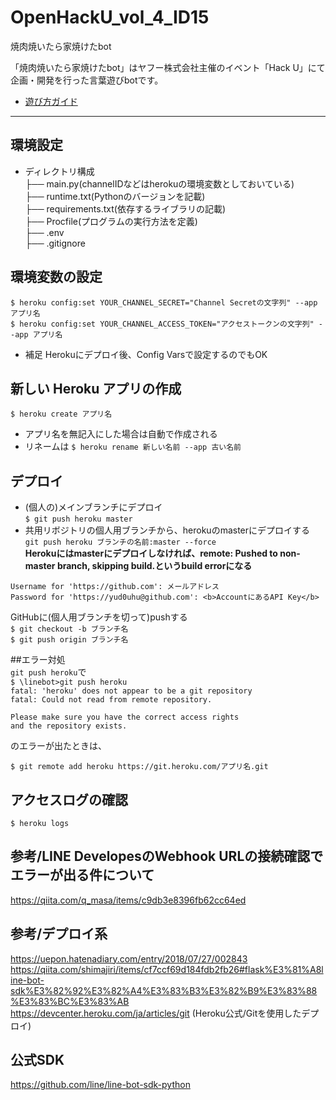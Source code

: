 # OpenHackU_vol_4_ID15
焼肉焼いたら家焼けたbot  
  
「焼肉焼いたら家焼けたbot」はヤフー株式会社主催のイベント「Hack U」にて企画・開発を行った言葉遊びbotです。  
  
- [遊び方ガイド ](https://note.com/roast_official/n/ndc7d00f38d44)  
  
  
----------------------------------------------------------------------

## 環境設定  
- ディレクトリ構成  
├── main.py(channelIDなどはherokuの環境変数としておいている)  
├── runtime.txt(Pythonのバージョンを記載)  
├── requirements.txt(依存するライブラリの記載)  
├── Procfile(プログラムの実行方法を定義)  
├── .env  
├── .gitignore  
  
## 環境変数の設定  
```$ heroku config:set YOUR_CHANNEL_SECRET="Channel Secretの文字列" --app アプリ名```  
```$ heroku config:set YOUR_CHANNEL_ACCESS_TOKEN="アクセストークンの文字列" --app アプリ名```  

- 補足 Herokuにデプロイ後、Config Varsで設定するのでもOK  
  
## 新しい Heroku アプリの作成  
```$ heroku create アプリ名```  
- アプリ名を無記入にした場合は自動で作成される  
- リネームは ```$ heroku rename 新しい名前 --app 古い名前```  
  
## デプロイ  
- (個人の)メインブランチにデプロイ  
```$ git push heroku master```  
- 共用リボジトリの個人用ブランチから、herokuのmasterにデプロイする  
```git push heroku ブランチの名前:master --force```  
**Herokuにはmasterにデプロイしなければ、remote: Pushed to non-master branch, skipping build.というbuild errorになる**
  
```
Username for 'https://github.com': メールアドレス  
Password for 'https://yud0uhu@github.com': <b>AccountにあるAPI Key</b>  
```
  
GitHubに(個人用ブランチを切って)pushする  
```$ git checkout -b ブランチ名```  
```$ git push origin ブランチ名```  
  
##エラー対処  
```git push heroku```で  
```$ \linebot>git push heroku```  
```fatal: 'heroku' does not appear to be a git repository```  
```fatal: Could not read from remote repository.```  
 
```
Please make sure you have the correct access rights  
and the repository exists.  
```
のエラーが出たときは、  
  
```$ git remote add heroku https://git.heroku.com/アプリ名.git```  

## アクセスログの確認
```$ heroku logs```  
  
## 参考/LINE DevelopesのWebhook URLの接続確認でエラーが出る件について  
https://qiita.com/q_masa/items/c9db3e8396fb62cc64ed  
  
## 参考/デプロイ系  
https://uepon.hatenadiary.com/entry/2018/07/27/002843  
https://qiita.com/shimajiri/items/cf7ccf69d184fdb2fb26#flask%E3%81%A8line-bot-sdk%E3%82%92%E3%82%A4%E3%83%B3%E3%82%B9%E3%83%88%E3%83%BC%E3%83%AB  
https://devcenter.heroku.com/ja/articles/git (Heroku公式/Gitを使用したデプロイ)  
  
## 公式SDK  
https://github.com/line/line-bot-sdk-python  
  
